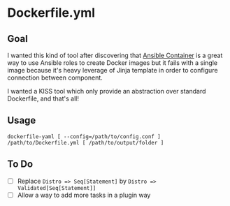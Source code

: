# Dockerfile.yml

## Goal
I wanted this kind of tool after discovering that [Ansible Container](https://www.ansible.com/integrations/containers/ansible-container) is a great way to use Ansible roles to create Docker images but it fails with a single image because it's heavy leverage of Jinja template in order to configure connection between component. 

I wanted a KISS tool which only provide an abstraction over standard Dockerfile, and that's all! 

## Usage
`dockerfile-yaml [ --config=/path/to/config.conf ] /path/to/Dockerfile.yml [ /path/to/output/folder ]`

## To Do
- [ ] Replace `Distro => Seq[Statement]` by `Distro => Validated[Seq[Statement]]`
- [ ] Allow a way to add more tasks in a plugin way
